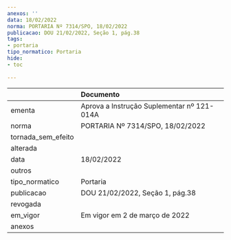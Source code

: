```yaml
---
anexos: ''
data: 18/02/2022
norma: PORTARIA Nº 7314/SPO, 18/02/2022
publicacao: DOU 21/02/2022, Seção 1, pág.38
tags:
- portaria
tipo_normatico: Portaria
hide: 
- toc 
 
---
```


|                    | Documento                                  |
|:-------------------|:-------------------------------------------|
| ementa             | Aprova a Instrução Suplementar nº 121-014A |
| norma              | PORTARIA Nº 7314/SPO, 18/02/2022           |
| tornada_sem_efeito |                                            |
| alterada           |                                            |
| data               | 18/02/2022                                 |
| outros             |                                            |
| tipo_normatico     | Portaria                                   |
| publicacao         | DOU 21/02/2022, Seção 1, pág.38            |
| revogada           |                                            |
| em_vigor           | Em vigor em 2 de março de 2022             |
| anexos             |                                            |
